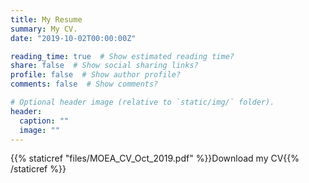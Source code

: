 ```yaml
---
title: My Resume
summary: My CV.
date: "2019-10-02T00:00:00Z"

reading_time: true  # Show estimated reading time?
share: false  # Show social sharing links?
profile: false  # Show author profile?
comments: false  # Show comments?

# Optional header image (relative to `static/img/` folder).
header:
  caption: ""
  image: ""
---
```




{{% staticref "files/MOEA_CV_Oct_2019.pdf" %}}Download my CV{{% /staticref %}}
